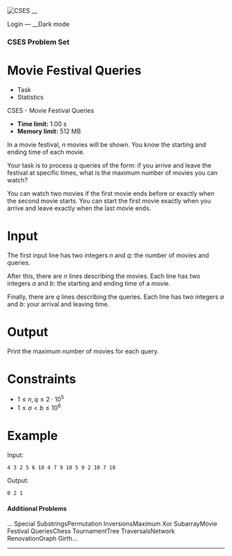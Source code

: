 ![CSES](/logo.png?1) __

Login — __Dark mode

### CSES Problem Set

# Movie Festival Queries

  * Task
  * Statistics

CSES - Movie Festival Queries

  * **Time limit:** 1.00 s
  * **Memory limit:** 512 MB

In a movie festival, $n$ movies will be shown. You know the starting and
ending time of each movie.

Your task is to process $q$ queries of the form: if you arrive and leave the
festival at specific times, what is the maximum number of movies you can
watch?

You can watch two movies if the first movie ends before or exactly when the
second movie starts. You can start the first movie exactly when you arrive and
leave exactly when the last movie ends.

# Input

The first input line has two integers $n$ and $q$: the number of movies and
queries.

After this, there are $n$ lines describing the movies. Each line has two
integers $a$ and $b$: the starting and ending time of a movie.

Finally, there are $q$ lines describing the queries. Each line has two
integers $a$ and $b$: your arrival and leaving time.

# Output

Print the maximum number of movies for each query.

# Constraints

  * $1 \le n,q \le 2 \cdot 10^5$
  * $1 \le a < b \le 10^6$

# Example

Input:

``` 4 3 2 5 6 10 4 7 9 10 5 9 2 10 7 10 ```

Output:

``` 0 2 1 ```

#### Additional Problems

... Special SubstringsPermutation InversionsMaximum Xor SubarrayMovie Festival
QueriesChess TournamentTree TraversalsNetwork RenovationGraph Girth...

* * *

